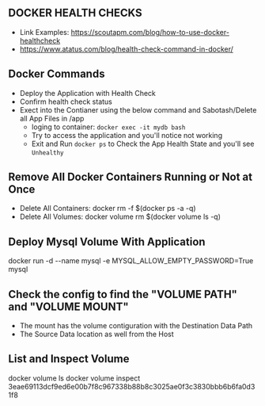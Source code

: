 ## DOCKER HEALTH CHECKS

- Link Examples: https://scoutapm.com/blog/how-to-use-docker-healthcheck
- https://www.atatus.com/blog/health-check-command-in-docker/


## Docker Commands 
- Deploy the Application with Health Check
- Confirm health check status
- Exect into the Contianer using the below command and Sabotash/Delete all App Files in /app
    - loging to container: `docker exec -it mydb bash `
    - Try to access the application and you'll notice not working 
    - Exit and Run `docker ps` to Check the App Health State and you'll see `Unhealthy` 

## Remove All Docker Containers Running or Not at Once
- Delete All Containers: docker rm -f $(docker ps -a -q)
- Delete All Volumes:    docker volume rm $(docker volume ls -q)



## Deploy Mysql Volume With Application
docker run -d --name mysql -e MYSQL_ALLOW_EMPTY_PASSWORD=True mysql

## Check the config to find the "VOLUME PATH" and "VOLUME MOUNT"
- The mount has the volume contiguration with the Destination Data Path
- The Source Data location as well from the Host

## List and Inspect Volume
docker volume ls
docker volume inspect 3eae69113dcf9ed6e00b7f8c967338b88b8c3025ae0f3c3830bbb6b6fa0d31f8
